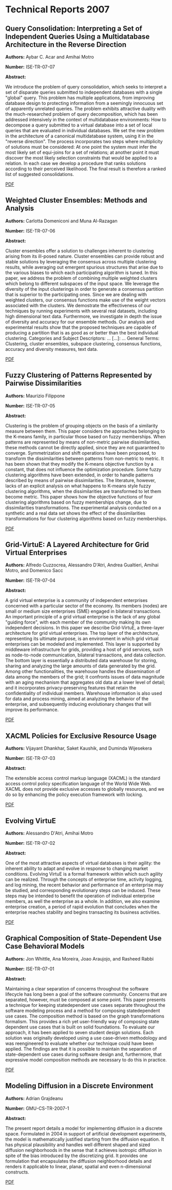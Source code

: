 # Technical Reports 2007

## Query Consolidation: Interpreting a Set of Independent Queries Using a Multidatabase Architecture in the Reverse Direction

**Authors:** Aybar C. Acar and Amihai Motro

**Number:** ISE-TR-07-07

**Abstract:**

We introduce the problem of query consolidation, which seeks
to interpret a set of disparate queries submitted to independent databases with a single "global" query. This problem has multiple applications, from improving database design to protecting information from a
seemingly innocuous set of apparently unrelated queries. The problem
exhibits attractive duality with the much-researched problem of query
decomposition, which has been addressed intensively in the context of
multidatabase environments: How to decompose a query submitted to a
virtual database into a set of local queries that are evaluated in individual databases. We set the new problem in the architecture of a canonical
multidatabase system, using it in the "reverse direction". The process incorporates two steps where multiplicity of solutions must be considered:
At one point the system must infer the most likely set of equi-joins for a
set of relations; at another point it must discover the most likely selection
constraints that would be applied to a relation. In each case we develop
a procedure that ranks solutions according to their perceived likelihood.
The final result is therefore a ranked list of suggested consolidations.

[PDF](../pdfs/2007/ISE-TR-07-07.pdf)

## Weighted Cluster Ensembles: Methods and Analysis

**Authors:** Carlotta Domeniconi and Muna Al-Razagan

**Number:** ISE-TR-07-06

**Abstract:**

Cluster ensembles offer a solution to challenges inherent to clustering arising from its ill-posed
nature. Cluster ensembles can provide robust and stable solutions by leveraging the consensus
across multiple clustering results, while averaging out emergent spurious structures that arise
due to the various biases to which each participating algorithm is tuned. In this paper, we
address the problem of combining multiple weighted clusters which belong to different subspaces
of the input space. We leverage the diversity of the input clusterings in order to generate a
consensus partition that is superior to the participating ones. Since we are dealing with weighted
clusters, our consensus functions make use of the weight vectors associated with the clusters. We
demostrate the effectiveness of our techniques by running experiments with several real datasets,
including high dimensional text data. Furthermore, we investigate in depth the issue of diversity
and accuracy for our ensemble methods. Our analysis and experimental results show that the
proposed techniques are capable of producing a partition that is as good as or better than the
best individual clustering.
Categories and Subject Descriptors: ... [...]: ...
General Terms: Clustering, cluster ensembles, subspace clustering, consensus functions, accuracy
and diversity measures, text data.

[PDF](../pdfs/2007/ISE-TR-07-06.pdf)

## Fuzzy Clustering of Patterns Represented by Pairwise Dissimilarities

**Authors:** Maurizio Filippone

**Number:** ISE-TR-07-05

**Abstract:**

Clustering is the problem of grouping objects on the basis of a similarity measure between
them. This paper considers the approaches belonging to the K-means family, in particular those
based on fuzzy memberships. When patterns are represented by means of non-metric pairwise dissimilarities, these methods cannot be directly applied, since they are not guaranteed to converge.
Symmetrization and shift operations have been proposed, to transform the dissimilarities between
patterns from non-metric to metric. It has been shown that they modify the K-means objective
function by a constant, that does not influence the optimization procedure. Some fuzzy clustering algorithms have been extended, in order to handle patterns described by means of pairwise
dissimilarities. The literature, however, lacks of an explicit analysis on what happens to K-means
style fuzzy clustering algorithms, when the dissimilarities are transformed to let them become
metric. This paper shows how the objective functions of four clustering algorithms based on fuzzy
memberships change, due to dissimilarities transformations. The experimental analysis conducted
on a synthetic and a real data set shows the effect of the dissimilarities transformations for four
clustering algorithms based on fuzzy memberships.

[PDF](../pdfs/2007/ISE-TR-07-05.pdf)

## Grid-VirtuE: A Layered Architecture for Grid Virtual Enterprises

**Authors:** Alfredo Cuzzocrea, Alessandro D'Atri, Andrea Gualtieri, Amihai Motro, and Domenico Sacc

**Number:** ISE-TR-07-04

**Abstract:**

A grid virtual enterprise is a community of independent enterprises
concerned with a particular sector of the economy. Its members (nodes) are small
or medium size enterprises (SME) engaged in bilateral transactions. An important
principle of a grid virtual enterprise is the lack of any global "guiding force", with
each member of the community making its own independent decisions. In this paper
we describe Grid-VirtuE, a three-layer architecture for grid virtual enterprises. The
top layer of the architecture, representing its ultimate purpose, is an environment
in which grid virtual enterprises can be modeled and implemented. This layer is
supported by middleware infrastructure for grids, providing a host of grid services,
such as node-to-node communication, bilateral transactions, and data collection.
The bottom layer is essentially a distributed data warehouse for storing, sharing and
analyzing the large amounts of data generated by the grid. Among other functionalities, the warehouse handles the dissemination of data among the members of the
grid; it confronts issues of data magnitude with an aging mechanism that aggregates
old data at a lower level of detail; and it incorporates privacy-preserving features
that retain the confidentiality of individual members. Warehouse information is also
used for data and process mining, aimed at analyzing the behavior of the enterprise,
and subsequently inducing evolutionary changes that will improve its performance.

[PDF](../pdfs/2007/ISE-TR-07-04.pdf)

## XACML Policies for Exclusive Resource Usage

**Authors:** Vijayant Dhankhar, Saket Kaushik, and Duminda Wijesekera

**Number:** ISE-TR-07-03

**Abstract:**

The extensible access control markup language (XACML) is the standard access control policy specification language of the World Wide Web. XACML does
not provide exclusive accesses to globally resources, and we do so by enhancing
the policy execution framework with locking.

[PDF](../pdfs/2007/ISE-TR-07-03.pdf)

## Evolving VirtuE

**Authors:** Alessandro D'Atri, Amihai Motro

**Number:** ISE-TR-07-02

**Abstract:**

One of the most attractive aspects of virtual databases is their agility: the
inherent ability to adapt and evolve in response to changing market conditions.
Evolving VirtuE is a formal framework within which such agility can be realized. Through the concepts of enterprise time, activity logging, and log mining,
the recent behavior and performance of an enterprise may be studied, and corresponding evolutionary steps can be induced. These steps may be intended
to benefit the operation of individual enterprise members, as well the enterprise as a whole. In addition, we also examine enterprise creation, a period of
rapid evolution that concludes when the enterprise reaches stability and begins
transacting its business activities.

[PDF](../pdfs/2007/ISE-TR-07-02.pdf)

## Graphical Composition of State-Dependent Use Case Behavioral Models

**Authors:** Jon Whittle, Ana Moreira, Joao Araujojo, and Rasheed Rabbi

**Number:** ISE-TR-07-01

**Abstract:**

Maintaining a clear separation of concerns
throughout the software lifecycle has long been a goal
of the software community. Concerns that are
separated, however, must be composed at some point.
This paper presents a technique for keeping statedependent use cases separate throughout the software
modeling process and a method for composing statedependent use cases. The composition method is based
on the graph transformations formalism. This provides
a rich yet user-friendly way of composing state
dependent use cases that is built on solid foundations.
To evaluate our approach, it has been applied to seven
student design solutions. Each solution was originally
developed using a use case-driven methodology and
was reengineered to evaluate whether our technique
could have been applied. The findings are that it is
possible to maintain the separation of state-dependent
use cases during software design and, furthermore,
that expressive model composition methods are
necessary to do this in practice.

[PDF](../pdfs/2007/ISE-TR-07-01.pdf)

## Modeling Diffusion in a Discrete Environment

**Authors:** Adrian Grajdeanu

**Number:** GMU-CS-TR-2007-1

**Abstract:**

The present report details a model for implementing diffusion in a discrete space. Formulated in 2004 in support
of artificial development experiments, the model is mathematically justified starting from the diffusion equation.
It has physical plausibility and handles well different
shaped and sized diffusion neighborhoods in the sense
that it achieves isotropic diffusion in spite of the bias introduced by the discretizing grid. It provides one formulation that encapsulates the diffusion neighborhood details and renders it applicable to linear, planar, spatial and
even n-dimensional constructs.

[PDF](../pdfs/2007/GMU-CS-TR-2007-1.pdf)

